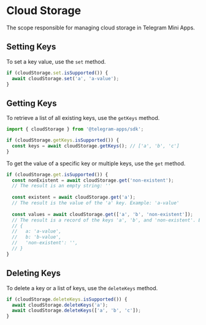 # Cloud Storage

The scope responsible for managing cloud storage in Telegram Mini Apps.

## Setting Keys

To set a key value, use the `set` method.

```ts
if (cloudStorage.set.isSupported()) {
  await cloudStorage.set('a', 'a-value');
}
```

## Getting Keys

To retrieve a list of all existing keys, use the `getKeys` method.

```ts
import { cloudStorage } from '@telegram-apps/sdk';

if (cloudStorage.getKeys.isSupported()) {
  const keys = await cloudStorage.getKeys(); // ['a', 'b', 'c']
}
```

To get the value of a specific key or multiple keys, use the `get` method.

```ts
if (cloudStorage.get.isSupported()) {
  const nonExistent = await cloudStorage.get('non-existent'); 
  // The result is an empty string: ''
  
  const existent = await cloudStorage.get('a'); 
  // The result is the value of the 'a' key. Example: 'a-value'
  
  const values = await cloudStorage.get(['a', 'b', 'non-existent']);
  // The result is a record of the keys 'a', 'b', and 'non-existent'. Example:
  // { 
  //   a: 'a-value', 
  //   b: 'b-value', 
  //   'non-existent': '', 
  // }
}
```

## Deleting Keys

To delete a key or a list of keys, use the `deleteKeys` method.

```ts
if (cloudStorage.deleteKeys.isSupported()) {
  await cloudStorage.deleteKeys('a');
  await cloudStorage.deleteKeys(['a', 'b', 'c']);
}
```
